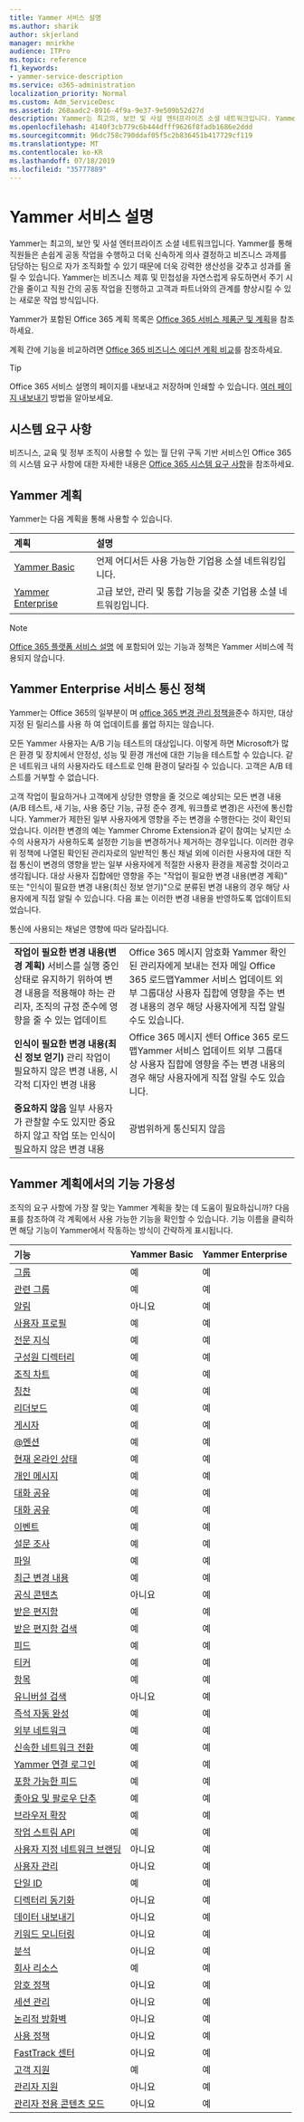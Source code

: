 ```yaml
---
title: Yammer 서비스 설명
ms.author: sharik
author: skjerland
manager: mnirkhe
audience: ITPro
ms.topic: reference
f1_keywords:
- yammer-service-description
ms.service: o365-administration
localization_priority: Normal
ms.custom: Adm_ServiceDesc
ms.assetid: 268aadc2-8916-4f9a-9e37-9e509b52d27d
description: Yammer는 최고의, 보안 및 사설 엔터프라이즈 소셜 네트워크입니다. Yammer를 통해 직원들은 손쉽게 공동 작업을 수행하고 더욱 신속하게 의사 결정하고 비즈니스 과제를 담당하는 팀으로 자가 조직화할 수 있기 때문에 더욱 강력한 생산성을 갖추고 성과를 올릴 수 있습니다. Yammer는 비즈니스 제휴 및 민첩성을 자연스럽게 유도하면서 주기 시간을 줄이고 직원 간의 공동 작업을 진행하고 고객과 파트너와의 관계를 향상시킬 수 있는 새로운 작업 방식입니다.
ms.openlocfilehash: 4140f3cb779c6b444dfff9626f8fadb1686e2ddd
ms.sourcegitcommit: 96dc758c790ddaf05f5c2b836451b417729cf119
ms.translationtype: MT
ms.contentlocale: ko-KR
ms.lasthandoff: 07/18/2019
ms.locfileid: "35777889"
---
```

# <a name="yammer-service-description"></a>Yammer 서비스 설명

Yammer는 최고의, 보안 및 사설 엔터프라이즈 소셜 네트워크입니다. Yammer를 통해 직원들은 손쉽게 공동 작업을 수행하고 더욱 신속하게 의사 결정하고 비즈니스 과제를 담당하는 팀으로 자가 조직화할 수 있기 때문에 더욱 강력한 생산성을 갖추고 성과를 올릴 수 있습니다. Yammer는 비즈니스 제휴 및 민첩성을 자연스럽게 유도하면서 주기 시간을 줄이고 직원 간의 공동 작업을 진행하고 고객과 파트너와의 관계를 향상시킬 수 있는 새로운 작업 방식입니다.
  
Yammer가 포함된 Office 365 계획 목록은 [Office 365 서비스 제품군 및 계획](../office-365-platform-service-description/office-365-plan-options.md#office-365-service-families-and-plans)을 참조하세요.
  
계획 간에 기능을 비교하려면 [Office 365 비즈니스 에디션 계획 비교](http://go.microsoft.com/fwlink/?LinkID=799177&amp;clcid=0x409)를 참조하세요.
  
> [!TIP]
> Office 365 서비스 설명의 페이지를 내보내고 저장하며 인쇄할 수 있습니다. [여러 페이지 내보내기](https://go.microsoft.com/fwlink/?LinkId=403349) 방법을 알아보세요. 
  
## <a name="system-requirements"></a>시스템 요구 사항

비즈니스, 교육 및 정부 조직이 사용할 수 있는 월 단위 구독 기반 서비스인 Office 365의 시스템 요구 사항에 대한 자세한 내용은 [Office 365 시스템 요구 사항](https://products.office.com/office-system-requirements/#Office365forBEG)을 참조하세요.
  
## <a name="yammer-plans"></a>Yammer 계획

Yammer는 다음 계획을 통해 사용할 수 있습니다.
  
|**계획**|**설명**|
|:-----|:-----|
|[Yammer Basic](https://go.microsoft.com/fwlink/?LinkId=691112) <br/> |언제 어디서든 사용 가능한 기업용 소셜 네트워킹입니다.  <br/> |
|[Yammer Enterprise](https://go.microsoft.com/fwlink/?LinkId=691122) <br/> |고급 보안, 관리 및 통합 기능을 갖춘 기업용 소셜 네트워킹입니다.  <br/> |
   
> [!NOTE]
> [Office 365 플랫폼 서비스 설명](../office-365-platform-service-description/office-365-platform-service-description.md) 에 포함되어 있는 기능과 정책은 Yammer 서비스에 적용되지 않습니다. 
  
## <a name="yammer-enterprise-service-communications-policy"></a>Yammer Enterprise 서비스 통신 정책
<a name="YammerCommsPolicy"> </a>

Yammer는 Office 365의 일부분이 며 [office 365 변경 관리 정책을](https://blogs.office.com/2015/05/05/manage-change-and-stay-informed-in-office-365/)준수 하지만, 대상 지정 된 릴리스를 사용 하 여 업데이트를 롤업 하지는 않습니다. 
  
모든 Yammer 사용자는 A/B 기능 테스트의 대상입니다. 이렇게 하면 Microsoft가 많은 환경 및 장치에서 안정성, 성능 및 환경 개선에 대한 기능을 테스트할 수 있습니다. 같은 네트워크 내의 사용자라도 테스트로 인해 환경이 달라질 수 있습니다. 고객은 A/B 테스트를 거부할 수 없습니다.
  
고객 작업이 필요하거나 고객에게 상당한 영향을 줄 것으로 예상되는 모든 변경 내용(A/B 테스트, 새 기능, 사용 중단 기능, 규정 준수 경계, 워크플로 변경)은 사전에 통신합니다. Yammer가 제한된 일부 사용자에게 영향을 주는 변경을 수행한다는 것이 확인되었습니다. 이러한 변경의 예는 Yammer Chrome Extension과 같이 참여는 낮지만 소수의 사용자가 사용하도록 설정한 기능을 변경하거나 제거하는 경우입니다. 이러한 경우 위 정책에 나열된 확인된 관리자로의 일반적인 통신 채널 외에 이러한 사용자에 대한 직접 통신이 변경의 영향을 받는 일부 사용자에게 적절한 사용자 환경을 제공할 것이라고 생각됩니다. 대상 사용자 집합에만 영향을 주는 "작업이 필요한 변경 내용(변경 계획)" 또는 "인식이 필요한 변경 내용(최신 정보 얻기)"으로 분류된 변경 내용의 경우 해당 사용자에게 직접 알릴 수 있습니다. 다음 표는 이러한 변경 내용을 반영하도록 업데이트되었습니다. 
  
통신에 사용되는 채널은 영향에 따라 달라집니다.
  
|||
|:-----|:-----|
|**작업이 필요한 변경 내용(변경 계획)**         서비스를 실행 중인 상태로 유지하기 위하여 변경 내용을 적용해야 하는 관리자, 조직의 규정 준수에 영향을 줄 수 있는 업데이트  <br/> |Office 365 메시지 암호화 Yammer 확인된 관리자에게 보내는 전자 메일 Office 365 로드맵Yammer 서비스 업데이트 외부 그룹대상 사용자 집합에 영향을 주는 변경 내용의 경우 해당 사용자에게 직접 알릴 수도 있습니다. |
|**인식이 필요한 변경 내용(최신 정보 얻기)**         관리 작업이 필요하지 않은 변경 내용, 시각적 디자인 변경 내용  <br/> |Office 365 메시지 센터 Office 365 로드맵Yammer 서비스 업데이트 외부 그룹대상 사용자 집합에 영향을 주는 변경 내용의 경우 해당 사용자에게 직접 알릴 수도 있습니다. |
|**중요하지 않음**         일부 사용자가 관찰할 수도 있지만 중요하지 않고 작업 또는 인식이 필요하지 않은 변경 내용  <br/> |광범위하게 통신되지 않음 |
   
## <a name="feature-availability-across-yammer-plans"></a>Yammer 계획에서의 기능 가용성
<a name="YammerCommsPolicy"> </a>

조직의 요구 사항에 가장 잘 맞는 Yammer 계획을 찾는 데 도움이 필요하십니까? 다음 표를 참조하여 각 계획에서 사용 가능한 기능을 확인할 수 있습니다. 기능 이름을 클릭하면 해당 기능이 Yammer에서 작동하는 방식이 간략하게 표시됩니다.
  
|**기능**|**Yammer Basic**|**Yammer Enterprise**|
|:-----|:-----|:-----|
|[그룹](group-features-in-yammer.md#groups) <br/> | 예  <br/> |예  <br/> |
|[관련 그룹](group-features-in-yammer.md#related-groups) <br/> |예  <br/> |예  <br/> |
|[알림](group-features-in-yammer.md#announcements) <br/> |아니요  <br/> |예  <br/> |
|[사용자 프로필](profile-features-in-yammer.md#user-profiles) <br/> |예  <br/> |예  <br/> |
|[전문 지식](profile-features-in-yammer.md#expertise) <br/> |예  <br/> |예  <br/> |
|[구성원 디렉터리](profile-features-in-yammer.md#member-directory) <br/> |예  <br/> |예  <br/> |
|[조직 차트](profile-features-in-yammer.md#org-chart) <br/> |예  <br/> |예  <br/> |
|[칭찬](profile-features-in-yammer.md#praise) <br/> |예  <br/> |예  <br/> |
|[리더보드](profile-features-in-yammer.md#leaderboards) <br/> |예  <br/> |예  <br/> |
|[게시자](message-and-conversation-features-in-yammer.md#publisher) <br/> |예  <br/> |예  <br/> |
|[@멘션](message-and-conversation-features-in-yammer.md#section) <br/> |예  <br/> |예  <br/> |
|[현재 온라인 상태](message-and-conversation-features-in-yammer.md#online-now) <br/> |예  <br/> |예  <br/> |
|[개인 메시지](message-and-conversation-features-in-yammer.md#private-messages) <br/> |예  <br/> |예  <br/> |
|[대화 공유](message-and-conversation-features-in-yammer.md#share-conversations) <br/> |예  <br/> |예  <br/> |
|[대화 공유](message-and-conversation-features-in-yammer.md#share-conversations) <br/> |예  <br/> |예  <br/> |
|[이벤트](message-and-conversation-features-in-yammer.md#events) <br/> |예  <br/> |예  <br/> |
|[설문 조사](message-and-conversation-features-in-yammer.md#polls) <br/> |예  <br/> |예  <br/> |
|[파일](document-collaboration-features-in-yammer.md#files) <br/> |예  <br/> |예  <br/> |
|[최근 변경 내용](document-collaboration-features-in-yammer.md#recent-changes) <br/> |예  <br/> |예  <br/> |
|[공식 콘텐츠](document-collaboration-features-in-yammer.md#official-content) <br/> |아니요  <br/> |예  <br/> |
|[받은 편지함](inbox-features-in-yammer.md#inbox) <br/> |예  <br/> |예  <br/> |
|[받은 편지함 검색](inbox-features-in-yammer.md#inbox-search) <br/> |예  <br/> |예  <br/> |
|[피드](discovery-features-in-yammer.md#feeds) <br/> |예  <br/> |예  <br/> |
|[티커](discovery-features-in-yammer.md#ticker) <br/> |예  <br/> |예  <br/> |
|[항목](discovery-features-in-yammer.md#topics) <br/> |예  <br/> |예  <br/> |
|[유니버설 검색](discovery-features-in-yammer.md#universal-search) <br/> |아니요  <br/> |예  <br/> |
|[즉석 자동 완성](discovery-features-in-yammer.md#instant-type-ahead) <br/> |예  <br/> |예  <br/> |
|[외부 네트워크](external-network-features-in-yammer.md#external-networks) <br/> |예  <br/> |예  <br/> |
|[신속한 네트워크 전환](external-network-features-in-yammer.md#fast-network-switching) <br/> |예  <br/> |예  <br/> |
|[Yammer 연결 로그인](yammer-platform-features.md#yammer-connect-login) <br/> |예  <br/> |예  <br/> |
|[포함 가능한 피드](yammer-platform-features.md#embeddable-feeds) <br/> |예  <br/> |예  <br/> |
|[좋아요 및 팔로우 단추](yammer-platform-features.md#like-and-follow-buttons) <br/> |예  <br/> |예  <br/> |
|[브라우저 확장](yammer-platform-features.md#browser-extension) <br/> |예  <br/> |예  <br/> |
|[작업 스트림 API](yammer-platform-features.md#activity-stream-api) <br/> |예  <br/> |예  <br/> |
|[사용자 지정 네트워크 브랜딩](administration-and-security-features-in-yammer.md#custom-network-branding) <br/> |아니요  <br/> |예  <br/> |
|[사용자 관리](administration-and-security-features-in-yammer.md#user-management) <br/> |아니요  <br/> |예  <br/> |
|[단일 ID](administration-and-security-features-in-yammer.md#single-identity) <br/> |예  <br/> |예  <br/> |
|[디렉터리 동기화](administration-and-security-features-in-yammer.md#directory-synchronization) <br/> |아니요  <br/> |예  <br/> |
|[데이터 내보내기](administration-and-security-features-in-yammer.md#data-export) <br/> |아니요  <br/> |예  <br/> |
|[키워드 모니터링](administration-and-security-features-in-yammer.md#keyword-monitoring) <br/> |아니요  <br/> |예  <br/> |
|[분석](administration-and-security-features-in-yammer.md#analytics) <br/> |아니요  <br/> |예  <br/> |
|[회사 리소스](administration-and-security-features-in-yammer.md#company-resources) <br/> |예  <br/> |예  <br/> |
|[암호 정책](administration-and-security-features-in-yammer.md#password-policies) <br/> |아니요  <br/> |예  <br/> |
|[세션 관리](administration-and-security-features-in-yammer.md#session-management) <br/> |아니요  <br/> |예  <br/> |
|[논리적 방화벽](administration-and-security-features-in-yammer.md#logical-firewall) <br/> |아니요  <br/> |예  <br/> |
|[사용 정책](administration-and-security-features-in-yammer.md#usage-policy) <br/> |아니요  <br/> |예  <br/> |
|[FastTrack 센터](http://go.microsoft.com/fwlink/?LinkID=518597&amp;clcid=0x409) <br/> |아니요  <br/> |예  <br/> |
|[고객 지원](support-features-in-yammer.md#customer-support) <br/> |예  <br/> |예  <br/> |
|[관리자 지원](support-features-in-yammer.md#administrator-support) <br/> |아니요  <br/> |예  <br/> |
|[관리자 전용 콘텐츠 모드](administration-and-security-features-in-yammer.md#admin-private-content-mode) <br/> |아니요  <br/> |예  <br/> |
   

